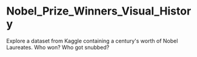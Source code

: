 # Nobel_Prize_Winners_Visual_History
Explore a dataset from Kaggle containing a century's worth of Nobel Laureates. Who won? Who got snubbed?
